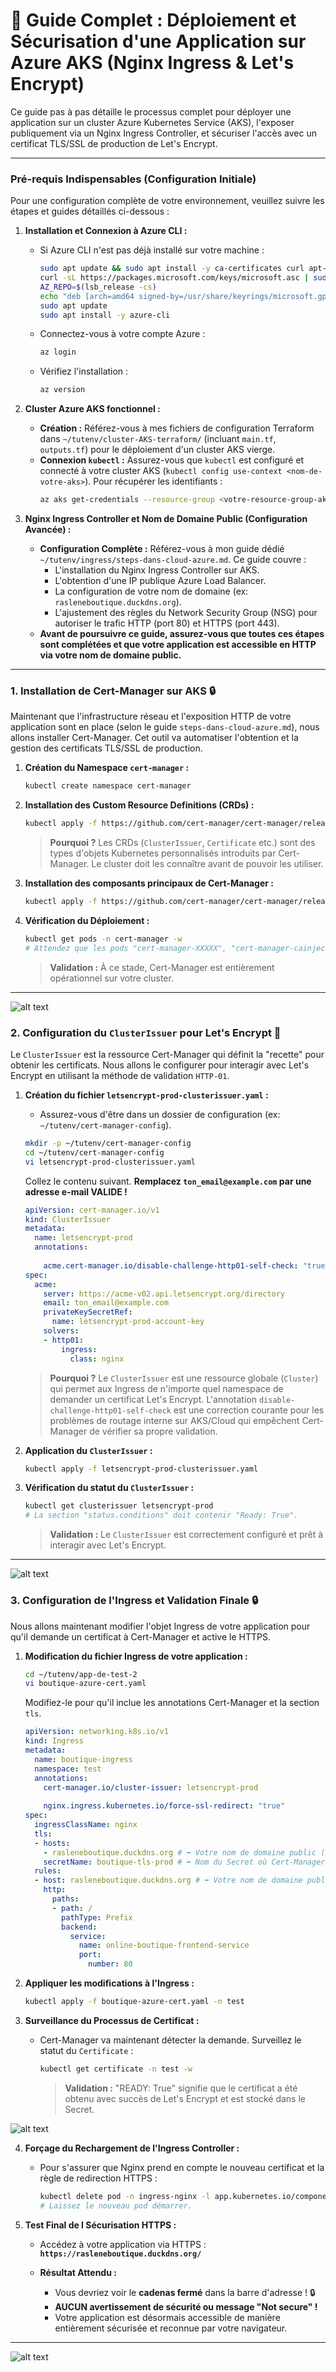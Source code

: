 # 🚀 Guide Complet : Déploiement et Sécurisation d'une Application sur Azure AKS (Nginx Ingress & Let's Encrypt)

Ce guide pas à pas détaille le processus complet pour déployer une application sur un cluster Azure Kubernetes Service (AKS), l'exposer publiquement via un Nginx Ingress Controller, et sécuriser l'accès avec un certificat TLS/SSL de production de Let's Encrypt.

---

### **Pré-requis Indispensables (Configuration Initiale)**

Pour une configuration complète de votre environnement, veuillez suivre les étapes et guides détaillés ci-dessous :

1.  **Installation et Connexion à Azure CLI :**
    *   Si Azure CLI n'est pas déjà installé sur votre machine :
        ```bash
        sudo apt update && sudo apt install -y ca-certificates curl apt-transport-https lsb-release gnupg
        curl -sL https://packages.microsoft.com/keys/microsoft.asc | sudo gpg --dearmor -o /usr/share/keyrings/microsoft.gpg
        AZ_REPO=$(lsb_release -cs)
        echo "deb [arch=amd64 signed-by=/usr/share/keyrings/microsoft.gpg] https://packages.microsoft.com/repos/azure-cli/ $AZ_REPO main" | sudo tee /etc/apt/sources.list.d/azure-cli.list
        sudo apt update
        sudo apt install -y azure-cli
        ```
    *   Connectez-vous à votre compte Azure :
        ```bash
        az login
        ```
    *   Vérifiez l'installation :
        ```bash
        az version
        ```

2.  **Cluster Azure AKS fonctionnel :**
    *   **Création :** Référez-vous à mes fichiers de configuration Terraform dans `~/tutenv/cluster-AKS-terraform/` (incluant `main.tf`, `outputs.tf`) pour le déploiement d'un cluster AKS vierge.
    *   **Connexion `kubectl` :** Assurez-vous que `kubectl` est configuré et connecté à votre cluster AKS (`kubectl config use-context <nom-de-votre-aks>`). Pour récupérer les identifiants :
        ```bash
        az aks get-credentials --resource-group <votre-resource-group-aks> --name <votre-nom-aks> --overwrite-existing
        ```

3.  **Nginx Ingress Controller et Nom de Domaine Public (Configuration Avancée) :**
    *   **Configuration Complète :** Référez-vous à mon guide dédié `~/tutenv/ingress/steps-dans-cloud-azure.md`. Ce guide couvre :
        *   L'installation du Nginx Ingress Controller sur AKS.
        *   L'obtention d'une IP publique Azure Load Balancer.
        *   La configuration de votre nom de domaine (ex: `rasleneboutique.duckdns.org`).
        *   L'ajustement des règles du Network Security Group (NSG) pour autoriser le trafic HTTP (port 80) et HTTPS (port 443).
    *   **Avant de poursuivre ce guide, assurez-vous que toutes ces étapes sont complétées et que votre application est accessible en HTTP via votre nom de domaine public.**

---


### **1. Installation de Cert-Manager sur AKS** 🔒

Maintenant que l'infrastructure réseau et l'exposition HTTP de votre application sont en place (selon le guide `steps-dans-cloud-azure.md`), nous allons installer Cert-Manager. Cet outil va automatiser l'obtention et la gestion des certificats TLS/SSL de production.

1.  **Création du Namespace `cert-manager` :**
    ```bash
    kubectl create namespace cert-manager
    ```

2.  **Installation des Custom Resource Definitions (CRDs) :**
    ```bash
    kubectl apply -f https://github.com/cert-manager/cert-manager/releases/download/v1.12.0/cert-manager.crds.yaml
    ```
    > **Pourquoi ?** Les CRDs (`ClusterIssuer`, `Certificate` etc.) sont des types d'objets Kubernetes personnalisés introduits par Cert-Manager. Le cluster doit les connaître avant de pouvoir les utiliser.

3.  **Installation des composants principaux de Cert-Manager :**
    ```bash
    kubectl apply -f https://github.com/cert-manager/cert-manager/releases/download/v1.12.0/cert-manager.yaml
    ```

4.  **Vérification du Déploiement :**
    ```bash
    kubectl get pods -n cert-manager -w
    # Attendez que les pods "cert-manager-XXXXX", "cert-manager-cainjector-XXXXX", "cert-manager-webhook-XXXXX" soient "Running" et "READY 1/1".
    ```
    > **Validation :** À ce stade, Cert-Manager est entièrement opérationnel sur votre cluster.

---

![alt text](Screenshots/cert-deployé.PNG)



### **2. Configuration du `ClusterIssuer` pour Let's Encrypt** 🔐

Le `ClusterIssuer` est la ressource Cert-Manager qui définit la "recette" pour obtenir les certificats. Nous allons le configurer pour interagir avec Let's Encrypt en utilisant la méthode de validation `HTTP-01`.

1.  **Création du fichier `letsencrypt-prod-clusterissuer.yaml` :**
    *   Assurez-vous d'être dans un dossier de configuration (ex: `~/tutenv/cert-manager-config`).

    ```bash
    mkdir -p ~/tutenv/cert-manager-config
    cd ~/tutenv/cert-manager-config
    vi letsencrypt-prod-clusterissuer.yaml
    ```
    Collez le contenu suivant. **Remplacez `ton_email@example.com` par une adresse e-mail VALIDE !**

    ```yaml
    apiVersion: cert-manager.io/v1
    kind: ClusterIssuer
    metadata:
      name: letsencrypt-prod
      annotations:
       
        acme.cert-manager.io/disable-challenge-http01-self-check: "true" 
    spec:
      acme:
        server: https://acme-v02.api.letsencrypt.org/directory
        email: ton_email@example.com 
        privateKeySecretRef:
          name: letsencrypt-prod-account-key
        solvers:
        - http01:
            ingress:
              class: nginx 
    ```
    > **Pourquoi ?** Le `ClusterIssuer` est une ressource globale (`Cluster`) qui permet aux Ingress de n'importe quel namespace de demander un certificat Let's Encrypt. L'annotation `disable-challenge-http01-self-check` est une correction courante pour les problèmes de routage interne sur AKS/Cloud qui empêchent Cert-Manager de vérifier sa propre validation.

2.  **Application du `ClusterIssuer` :**
    ```bash
    kubectl apply -f letsencrypt-prod-clusterissuer.yaml
    ```

3.  **Vérification du statut du `ClusterIssuer` :**
    ```bash
    kubectl get clusterissuer letsencrypt-prod 
    # La section "status.conditions" doit contenir "Ready: True".
    ```
    > **Validation :** Le `ClusterIssuer` est correctement configuré et prêt à interagir avec Let's Encrypt.

---

![alt text](Screenshots/clusterissuer.PNG)


### **3. Configuration de l'Ingress et Validation Finale** 🔒

Nous allons maintenant modifier l'objet Ingress de votre application pour qu'il demande un certificat à Cert-Manager et active le HTTPS.

1.  **Modification du fichier Ingress de votre application :**
 

    ```bash
    cd ~/tutenv/app-de-test-2
    vi boutique-azure-cert.yaml 
    ```
    Modifiez-le pour qu'il inclue les annotations Cert-Manager et la section `tls`.

    ```yaml
    apiVersion: networking.k8s.io/v1
    kind: Ingress
    metadata:
      name: boutique-ingress
      namespace: test
      annotations:
        cert-manager.io/cluster-issuer: letsencrypt-prod 
       
        nginx.ingress.kubernetes.io/force-ssl-redirect: "true" 
    spec:
      ingressClassName: nginx 
      tls:
      - hosts:
        - rasleneboutique.duckdns.org # ⬅️ Votre nom de domaine public (DuckDNS)
        secretName: boutique-tls-prod # ⬅️ Nom du Secret où Cert-Manager stockera le certificat
      rules:
      - host: rasleneboutique.duckdns.org # ⬅️ Votre nom de domaine public (DuckDNS)
        http:
          paths:
          - path: / 
            pathType: Prefix
            backend:
              service:
                name: online-boutique-frontend-service
                port:
                  number: 80 
    ```
    

2.  **Appliquer les modifications à l'Ingress :**
    ```bash
    kubectl apply -f boutique-azure-cert.yaml -n test
    ```

3.  **Surveillance du Processus de Certificat :**
    *   Cert-Manager va maintenant détecter la demande. Surveillez le statut du `Certificate` :
        ```bash
        kubectl get certificate -n test -w
        
        ```
        > **Validation :** "READY: True" signifie que le certificat a été obtenu avec succès de Let's Encrypt et est stocké dans le Secret.

![alt text](Screenshots/cert-ready.PNG)


4.  **Forçage du Rechargement de l'Ingress Controller :**
    *   Pour s'assurer que Nginx prend en compte le nouveau certificat et la règle de redirection HTTPS :
        ```bash
        kubectl delete pod -n ingress-nginx -l app.kubernetes.io/component=controller
        # Laissez le nouveau pod démarrer.
        ```

5.  **Test Final de l Sécurisation HTTPS :**
     
    *   Accédez à votre application via HTTPS : **`https://rasleneboutique.duckdns.org/`**

    *   **Résultat Attendu :**
        *   Vous devriez voir le **cadenas fermé** dans la barre d'adresse ! 🔒
        *   **AUCUN avertissement de sécurité ou message "Not secure" !**
        *   Votre application est désormais accessible de manière entièrement sécurisée et reconnue par votre navigateur.

---

![alt text](Screenshots/test-cert.PNG)



